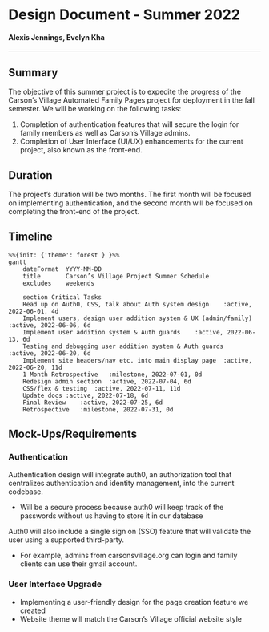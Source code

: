 # Design Document - Summer 2022
#### Alexis Jennings, Evelyn Kha
****
## Summary
The objective of this summer project is to expedite the progress of the Carson’s Village Automated Family Pages project for deployment in the fall semester. We will be working on the following tasks:
1. Completion of authentication features that will secure the login for family members as well as Carson’s Village admins.
2. Completion of User Interface (UI/UX) enhancements for the current project, also known as the front-end.
## Duration
The project’s duration will be two months. The first month will be focused on implementing authentication, and the second month will be focused on completing the front-end of the project.
## Timeline
```mermaid
%%{init: {'theme': forest } }%%
gantt
	dateFormat	YYYY-MM-DD
	title		Carson’s Village Project Summer Schedule
	excludes	weekends

	section Critical Tasks
	Read up on Auth0, CSS, talk about Auth system design	:active, 2022-06-01, 4d
	Implement users, design user addition system & UX (admin/family)	:active, 2022-06-06, 6d
	Implement user addition system & Auth guards	:active, 2022-06-13, 6d
	Testing and debugging user addition system & Auth guards		:active, 2022-06-20, 6d
	Implement site headers/nav etc. into main display page	:active, 2022-06-20, 11d
	1 Month Retrospective	:milestone, 2022-07-01, 0d
	Redesign admin section	:active, 2022-07-04, 6d
	CSS/flex & testing	:active, 2022-07-11, 11d
	Update docs	:active, 2022-07-18, 6d
	Final Review	:active, 2022-07-25, 6d
	Retrospective	:milestone, 2022-07-31, 0d
```
## Mock-Ups/Requirements
### Authentication
Authentication design will integrate auth0, an authorization tool that centralizes authentication and identity management, into the current codebase. 
- Will be a secure process because auth0 will keep track of the passwords without us having to store it in our database

Auth0 will also include a single sign on (SSO) feature that will validate the user using a supported third-party. 
- For example, admins from carsonsvillage.org can login and family clients can use their gmail account. 

### User Interface Upgrade
- Implementing a user-friendly design for the page creation feature we created
- Website theme will match the Carson’s Village official website style